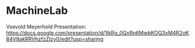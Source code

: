 # MachineLab

Vsevold Meyerhold Presentation: https://docs.google.com/presentation/d/1lkRg_0QxRn6MwbKOQ3xM4R2oK84V8akRRVhzfzZIzy0/edit?usp=sharing
